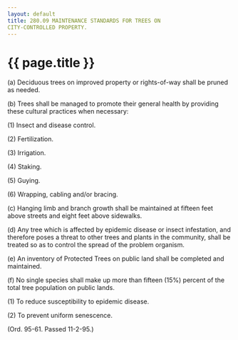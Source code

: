 ```yaml
---
layout: default 
title: 280.09 MAINTENANCE STANDARDS FOR TREES ON
CITY-CONTROLLED PROPERTY.
---
```


{{ page.title }}
================

​(a) Deciduous trees on improved property or rights-of-way shall be
pruned as needed.

​(b) Trees shall be managed to promote their general health by providing
these cultural practices when necessary:

​(1) Insect and disease control.

​(2) Fertilization.

​(3) Irrigation.

​(4) Staking.

​(5) Guying.

​(6) Wrapping, cabling and/or bracing.

​(c) Hanging limb and branch growth shall be maintained at fifteen feet
above streets and eight feet above sidewalks.

​(d) Any tree which is affected by epidemic disease or insect
infestation, and therefore poses a threat to other trees and plants in
the community, shall be treated so as to control the spread of the
problem organism.

​(e) An inventory of Protected Trees on public land shall be completed
and maintained.

​(f) No single species shall make up more than fifteen (15%) percent of
the total tree population on public lands.

​(1) To reduce susceptibility to epidemic disease.

​(2) To prevent uniform senescence.

(Ord. 95-61. Passed 11-2-95.)
